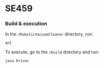 # SE459

### Build & execution

In the `/RoboticVacuumCleaner` directory, run:

```
ant
```

To execute, go to the `/build` directory and run:

```
java Driver
```

